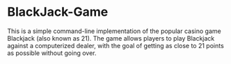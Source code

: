 # BlackJack-Game
This is a simple command-line implementation of the popular casino game Blackjack (also known as 21). The game allows players to play Blackjack against a computerized dealer, with the goal of getting as close to 21 points as possible without going over.
